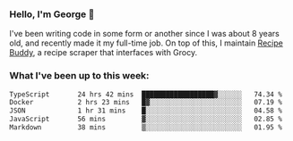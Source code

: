 ### Hello, I'm George 👋

I've been writing code in some form or another since I was about 8 years old, and recently made it my full-time job. On top of this, I maintain [Recipe Buddy](https://github.com/georgegebbett/recipe-buddy), a recipe scraper that interfaces with Grocy.  

<!--
**georgegebbett/georgegebbett** is a ✨ _special_ ✨ repository because its `README.md` (this file) appears on your GitHub profile.

Here are some ideas to get you started:

- 🔭 I’m currently working on ...
- 🌱 I’m currently learning ...
- 👯 I’m looking to collaborate on ...
- 🤔 I’m looking for help with ...
- 💬 Ask me about ...
- 📫 How to reach me: ...
- 😄 Pronouns: ...
- ⚡ Fun fact: ...
-->

### What I've been up to this week:
<!--START_SECTION:waka-->

```txt
TypeScript       24 hrs 42 mins  ██████████████████▓░░░░░░   74.34 %
Docker           2 hrs 23 mins   █▓░░░░░░░░░░░░░░░░░░░░░░░   07.19 %
JSON             1 hr 31 mins    █░░░░░░░░░░░░░░░░░░░░░░░░   04.58 %
JavaScript       56 mins         ▓░░░░░░░░░░░░░░░░░░░░░░░░   02.85 %
Markdown         38 mins         ▒░░░░░░░░░░░░░░░░░░░░░░░░   01.95 %
```

<!--END_SECTION:waka-->
